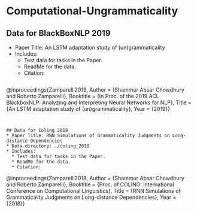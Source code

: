 # Computational-Ungrammaticality

## Data for BlackBoxNLP 2019
* Paper Title: An LSTM adaptation study of (un)grammaticality
* Includes:
  * Test data for tasks in the Paper.
  * ReadMe for the data.
  * Citation:
  ```
@inproceedings{Zamparelli2019,
  	Author = {Shammur Absar Chowdhury and Roberto Zamparelli},
	Booktitle = {In Proc. of the 2019 ACL BlackboxNLP: Analyzing and Interpreting Neural Networks for NLP},
	Title = {An LSTM adaptation study of (un)grammaticality},
	Year = {2019}}
```


## Data for Coling 2018
* Paper Title: RNN Simulations of Grammaticality Judgments on Long-distance Dependencies
* Data directory: ./coling_2018
* Includes:
  * Test data for tasks in the Paper.
  * ReadMe for the data.
  * Citation:
  ```
  @inproceedings{Zamparelli2018,
  	Author = {Shammur Absar Chowdhury and Roberto Zamparelli},
  	Booktitle = {Proc. of COLING: International Conference on Computational Linguistics},
  	Title = {RNN Simulations of Grammaticality Judgments on Long-distance Dependencies},
  	Year = {2018}}
  ```
